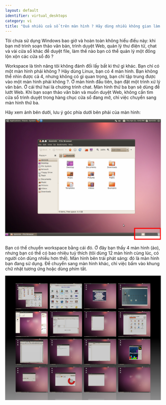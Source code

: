 ```yaml
---
layout: default
identifier: virtual_desktops
category: vi
title: "Quá nhiều cửa sổ trên màn hình ? Hãy dùng nhiều không gian làm việc (workspace)"
---
```


Tôi chưa sử dụng Windows bao giờ và hoàn toàn không hiểu điều này: khi bạn mở trình 
soạn thảo văn bản, trình duyệt Web, quản lý thư điện tử, chat và vài cửa sổ khác để duyệt 
file, làm thế nào bạn có thể quản lý một đống lộn xộn các cửa sổ đó ?

Workspace là tính năng tôi không đánh đổi lấy bất kì thứ gì khác. Bạn chỉ có một màn 
hình phải không ? Hãy dùng Linux, bạn có 4 màn hình. Bạn không thể nhìn được cả 4, nhưng 
không có gì quan trọng, bạn chỉ tập trung được vào một màn hình phải không ?. Ở màn hình 
đầu tiên, bạn đặt một trình xử lý văn bản. Ở cái thứ hai là chương trình chat. Màn hình 
thứ ba bạn sẽ dùng để lướt Web. Khi bạn soạn thảo văn bản và muốn duyệt Web, không cần tìm 
cửa sổ trình duyệt trong hàng chục cửa sổ đang mở, chỉ việc chuyển sang màn hình thứ ba.

Hãy xem ảnh bên dưới, lưu ý góc phía dưới bên phải của màn hình:

<img src="/img/workspaces.png" border="0"/>

Bạn có thể chuyển workspace bằng cái đó. Ở đây bạn thấy 4 màn hình (ảo), nhưng 
bạn có thể có bao nhiêu tuỳ thích (tôi dùng 12 màn hình cùng lúc, có người còn 
dùng nhiều hơn thế). Màn hình bên trái phát sáng: đó là màn hình bạn đang sử dụng. Để 
chuyển sang màn hình khác, chỉ việc bấm vào khung chữ nhật tương ứng hoặc dùng phím tắt.

<img src="/img/workspaces_full.png" border="0"/>




